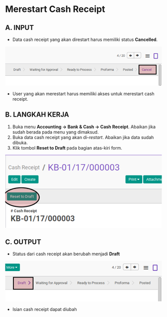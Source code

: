# Merestart Cash Receipt

## A. INPUT

* Data cash receipt yang akan direstart harus memiliki status **Cancelled**.

![](../../img/cash-receipt/status-cancel.png)

* User yang akan merestart harus memiliki akses untuk merestart cash receipt.

## B. LANGKAH KERJA

1. Buka menu **Accounting -> Bank & Cash -> Cash Receipt**. Abaikan jika sudah berada
pada menu yang dimaksud.
2. Buka data cash receipt yang akan di-*restart*. Abaikan jika data sudah dibuka.
3. Klik tombol **Reset to Draft** pada bagian atas-kiri form.

![](../../img/cash-receipt/tombol-restart.png)

## C. OUTPUT

* Status dari cash receipt akan berubah menjadi **Draft**

![](../../img/cash-receipt/status-draft.png)

* Isian cash receipt dapat diubah
